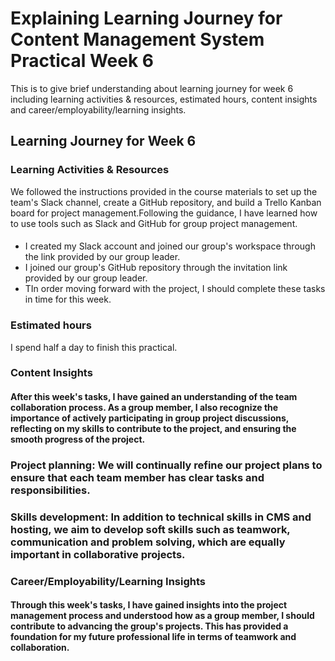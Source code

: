 # Explaining Learning Journey for Content Management System Practical Week 6

This is to give brief understanding about learning journey for week 6 including learning activities & resources, estimated hours, content insights and career/employability/learning insights.

## Learning Journey for Week 6

### Learning Activities & Resources

We followed the instructions provided in the course materials to set up the team's Slack channel, create a GitHub repository, and build a Trello Kanban board for project management.Following the guidance, I have learned how to use tools such as Slack and GitHub for group project management.


####
+ I created my Slack account and joined our group's workspace through the link provided by our group leader.
+ I joined our group's GitHub repository through the invitation link provided by our group leader.
+ TIn order moving forward with the project, I should complete these tasks in time for this week.

    
### Estimated hours
I spend half a day to finish this practical.


### Content Insights
#### After this week's tasks, I have gained an understanding of the team collaboration process. As a group member, I also recognize the importance of actively participating in group project discussions, reflecting on my skills to contribute to the project, and ensuring the smooth progress of the project.

### Project planning: We will continually refine our project plans to ensure that each team member has clear tasks and responsibilities.

### Skills development: In addition to technical skills in CMS and hosting, we aim to develop soft skills such as teamwork, communication and problem solving, which are equally important in collaborative projects.


### Career/Employability/Learning Insights
#### Through this week's tasks, I have gained insights into the project management process and understood how as a group member, I should contribute to advancing the group's projects. This has provided a foundation for my future professional life in terms of teamwork and collaboration.